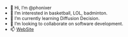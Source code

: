 - 👋 Hi, I’m @phonixer
- 👀 I’m interested in basketball, LOL, badminton.
- 🌱 I’m currently learning Diffusion Decision.
- 💞️ I’m looking to collaborate on software development.
- 📫 [WebSite ](https://phonixer.github.io/ruiguo_website/)

<!---
phonixer/phonixer is a ✨ special ✨ repository because its `README.md` (this file) appears on your GitHub profile.
You can click the Preview link to take a look at your changes.
--->






